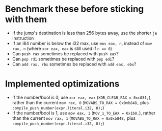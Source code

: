 # Benchmark these before sticking with them

- If the jump's destination is less than 256 bytes away, use the shorter `je` instruction
- If an i64 number is below the i32 max, use `mov eax, n`, instead of `mov rax, n` (where `xor eax, eax` is still used if `n == 0`)
- Can `push rax` sometimes be replaced with `push eax`?
- Can `pop rdi` sometimes be replaced with `pop edi`?
- Can `add rax, rbx` sometimes be replaced with `add eax, ebx`?

# Implemented optimizations

- If the number/bool is 0, use `xor eax, eax` (`XOR_CLEAR_EAX = 0xc031,`), rather than the current `mov rax, 0` (`MOVABS_TO_RAX = 0x0xb848,` plus `compile_push_number(expr.literal.i32, 8);`)
- If the number/bool is 1, use `mov eax, 1` (`MOV_1_TO_EAX = 0x1b8,`), rather than the current `mov rax, 1` (`MOVABS_TO_RAX = 0x0xb848,` plus `compile_push_number(expr.literal.i32, 8);`)
